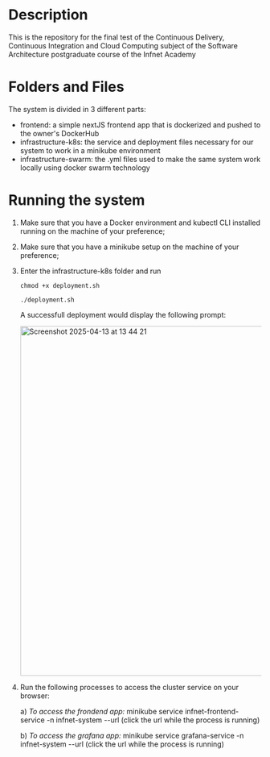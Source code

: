 # Description

This is the repository for the final test of the Continuous Delivery, Continuous Integration and Cloud Computing subject of the Software Architecture postgraduate course of the Infnet Academy

# Folders and Files

The system is divided in 3 different parts:

- frontend: a simple nextJS frontend app that is dockerized and pushed to the owner's DockerHub
- infrastructure-k8s: the service and deployment files necessary for our system to work in a minikube environment
- infrastructure-swarm: the .yml files used to make the same system work locally using docker swarm technology

# Running the system

1. Make sure that you have a Docker environment and kubectl CLI installed running on the machine of your preference;

2. Make sure that you have a minikube setup on the machine of your preference;

3. Enter the infrastructure-k8s folder and run

   `chmod +x deployment.sh`

   `./deployment.sh`

   A successfull deployment would display the following prompt:

   
   <img width="694" alt="Screenshot 2025-04-13 at 13 44 21" src="https://github.com/user-attachments/assets/a4d84968-9d70-434d-b6b5-0b6794cc4ebf" />


5. Run the following processes to access the cluster service on your browser:

   a) _To access the frondend app:_ minikube service infnet-frontend-service -n infnet-system --url (click the url while the process is running)

   b) _To access the grafana app:_ minikube service grafana-service -n infnet-system --url (click the url while the process is running)
